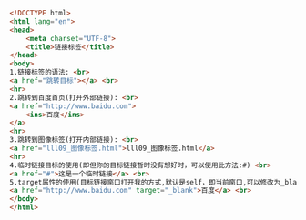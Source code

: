 
<BlogInfo id="358" title="10.链接标签" author="白日梦想猿" pv=0 read_times=0 pre_cost_time=0分26秒 category="html5学习" tag_list="['html5学习']" create_time="2020.07.14 15:36:08" update_time="2020.07.14 15:49:07" />

```html
<!DOCTYPE html>
<html lang="en">
<head>
    <meta charset="UTF-8">
    <title>链接标签</title>
</head>
<body>
1.链接标签的语法: <br>
<a href="跳转目标"></a> <br>
<hr>
2.跳转到百度首页(打开外部链接): <br>
<a href="http://www.baidu.com">
    <ins>百度</ins>
</a>
<hr>
3.跳转到图像标签(打开内部链接): <br>
<a href="lll09_图像标签.html">lll09_图像标签.html</a>
<hr>
4.临时链接目标的使用(即但你的目标链接暂时没有想好时，可以使用此方法:#) <br>
<a href="#">这是一个临时链接</a> <br>
5.target属性的使用(目标链接窗口打开我的方式,默认是self，即当前窗口,可以修改为_blank,即新打开一个窗口) <br>
<a href="http://www.baidu.com" target="_blank">百度</a> <br>
</body>
</html>
```
